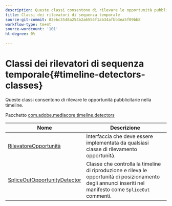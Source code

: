 ```yaml
---
description: Queste classi consentono di rilevare le opportunità pubblicitarie nella timeline.
title: Classi dei rilevatori di sequenza temporale
source-git-commit: 02ebc3548a254b2a6554f1ab34afbb3ea5f09bb8
workflow-type: tm+mt
source-wordcount: '101'
ht-degree: 0%

---
```


# Classi dei rilevatori di sequenza temporale{#timeline-detectors-classes}

Queste classi consentono di rilevare le opportunità pubblicitarie nella timeline.

Pacchetto [com.adobe.mediacore.timeline.detectors](https://help.adobe.com/en_US/primetime/api/psdk/asdoc-dhls_1.4/com/adobe/mediacore/timeline/detectors/package-detail.html)

| Nome | Descrizione |
|---|---|
| [RilevatoreOpportunità](https://help.adobe.com/en_US/primetime/api/psdk/asdoc-dhls_1.4/com/adobe/mediacore/timeline/detectors/OpportunityDetector.html) | Interfaccia che deve essere implementata da qualsiasi classe di rilevamento opportunità. |
| [SpliceOutOpportunityDetector](https://help.adobe.com/en_US/primetime/api/psdk/asdoc-dhls_1.4/com/adobe/mediacore/timeline/detectors/SpliceOutOpportunityDetector.html) | Classe che controlla la timeline di riproduzione e rileva le opportunità di posizionamento degli annunci inseriti nel manifesto come `SpliceOut` commenti. |

